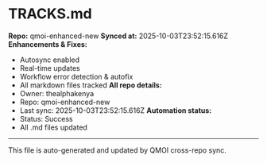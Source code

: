 # TRACKS.md

**Repo:** qmoi-enhanced-new
**Synced at:** 2025-10-03T23:52:15.616Z
**Enhancements & Fixes:**
- Autosync enabled
- Real-time updates
- Workflow error detection & autofix
- All markdown files tracked
**All repo details:**
- Owner: thealphakenya
- Repo: qmoi-enhanced-new
- Last sync: 2025-10-03T23:52:15.616Z
**Automation status:**
- Status: Success
- All .md files updated
---
This file is auto-generated and updated by QMOI cross-repo sync.
